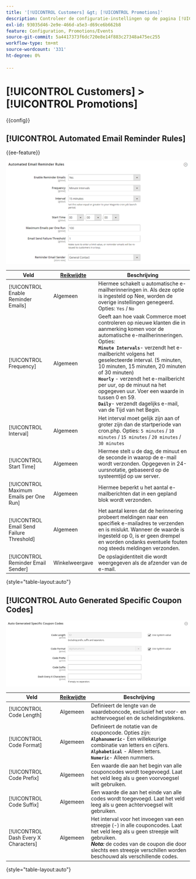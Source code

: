 ```yaml
---
title: '[!UICONTROL Customers] &gt; [!UICONTROL Promotions]'
description: Controleer de configuratie-instellingen op de pagina [!UICONTROL Customers] &gt; [!UICONTROL Promotions] van Commerce Admin.
exl-id: 93035d46-2e9e-466d-a5e3-d69ce6b662b8
feature: Configuration, Promotions/Events
source-git-commit: 5a4417373f6dc720e8e14f883c27348a475ec255
workflow-type: tm+mt
source-wordcount: '331'
ht-degree: 0%

---
```


# [!UICONTROL Customers] > [!UICONTROL Promotions]

{{config}}

## [!UICONTROL Automated Email Reminder Rules]

{{ee-feature}}

![ Geautomatiseerde Regels van de Herinnering E-mail ](./assets/promotions-automated-email-reminder-rules.png)<!-- zoom -->

<!-- [Automated Email Reminder Rules](https://experienceleague.adobe.com/nl/docs/commerce-admin/marketing/communications/email-reminders/email-reminder-rules#configure-email-reminders) -->

| Veld | [ Reikwijdte ](../../getting-started/websites-stores-views.md#scope-settings) | Beschrijving |
|--- |--- |--- |
| [!UICONTROL Enable Reminder Emails] | Algemeen | Hiermee schakelt u automatische e-mailherinneringen in. Als deze optie is ingesteld op Nee, worden de overige instellingen genegeerd. Opties: `Yes` / `No` |
| [!UICONTROL Frequency] | Algemeen | Geeft aan hoe vaak Commerce moet controleren op nieuwe klanten die in aanmerking komen voor de automatische e-mailherinneringen. Opties: <br/>**`Minute Intervals`**- verzendt het e-mailbericht volgens het geselecteerde interval. (5 minuten, 10 minuten, 15 minuten, 20 minuten of 30 minuten)<br/>**`Hourly`** - verzendt het e-mailbericht per uur, op de minuut na het opgegeven uur. Voer een waarde in tussen 0 en 59. <br/>**`Daily`**- verzendt dagelijks e-mail, van de Tijd van het Begin. |
| [!UICONTROL Interval] | Algemeen | Het interval moet gelijk zijn aan of groter zijn dan de startperiode van cron.php. Opties: `5 minutes` / `10 minutes` / `15 minutes` / `20 minutes` / `30 minutes` |
| [!UICONTROL Start Time] | Algemeen | Hiermee stelt u de dag, de minuut en de seconde in waarop de e-mail wordt verzonden. Opgegeven in 24-uursnotatie, gebaseerd op de systeemtijd op uw server. |
| [!UICONTROL Maximum Emails per One Run] | Algemeen | Hiermee beperkt u het aantal e-mailberichten dat in een gepland blok wordt verzonden. |
| [!UICONTROL Email Send Failure Threshold] | Algemeen | Het aantal keren dat de herinnering probeert meldingen naar een specifiek e-mailadres te verzenden en is mislukt. Wanneer de waarde is ingesteld op 0, is er geen drempel en worden ondanks eventuele fouten nog steeds meldingen verzonden. |
| [!UICONTROL Reminder Email Sender] | Winkelweergave | De opslagidentiteit die wordt weergegeven als de afzender van de e-mail. |

{style="table-layout:auto"}

## [!UICONTROL Auto Generated Specific Coupon Codes]

![ Auto Gegenereerde Specifieke Codes van de Coupon ](./assets/promotions-auto-generated-specific-coupon-codes.png)<!-- zoom -->

<!-- [Auto Generated Specific Coupon Codes](https://experienceleague.adobe.com/nl/docs/commerce-admin/marketing/promotions/cart-rules/price-rules-cart-coupon#configure-coupon-codes)  -->

| Veld | [ Reikwijdte ](../../getting-started/websites-stores-views.md#scope-settings) | Beschrijving |
|--- |--- |--- |
| [!UICONTROL Code Length] | Algemeen | Definieert de lengte van de waardeboncode, exclusief het voor- en achtervoegsel en de scheidingstekens. |
| [!UICONTROL Code Format] | Algemeen | Definieert de notatie van de couponcode. Opties zijn: <br/>**`Alphanumeric`**- Een willekeurige combinatie van letters en cijfers.<br/>**`Alphabetical`** - Alleen letters. <br/>**`Numeric`**- Alleen nummers. |
| [!UICONTROL Code Prefix] | Algemeen | Een waarde die aan het begin van alle couponcodes wordt toegevoegd. Laat het veld leeg als u geen voorvoegsel wilt gebruiken. |
| [!UICONTROL Code Suffix] | Algemeen | Een waarde die aan het einde van alle codes wordt toegevoegd. Laat het veld leeg als u geen achtervoegsel wilt gebruiken. |
| [!UICONTROL Dash Every X Characters] | Algemeen | Het interval voor het invoegen van een streepje (-) in alle couponcodes. Laat het veld leeg als u geen streepje wilt gebruiken. <br/>_&#x200B;**Nota:**&#x200B;_ de codes van de coupon die door slechts een streepje verschillen worden beschouwd als verschillende codes. |

{style="table-layout:auto"}
